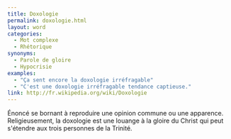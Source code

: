 ```yaml
---
title: Doxologie
permalink: doxologie.html
layout: word
categories:
  - Mot complexe
  - Rhétorique
synonyms:
  - Parole de gloire
  - Hypocrisie
examples:
  - "Ça sent encore la doxologie irréfragable"
  - "C'est une doxologie irréfragable tendance captieuse."
link: http://fr.wikipedia.org/wiki/Doxologie
---
```


Énoncé se bornant à reproduire une opinion commune ou une apparence.
Religieusement, la doxologie est une louange à la gloire du Christ qui peut s'étendre aux trois personnes de la Trinité.

